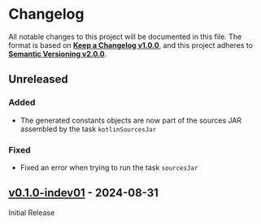 <!--
  Copyright (c) 2024 Michael Federczuk
  SPDX-License-Identifier: CC-BY-SA-4.0
-->

<!-- markdownlint-disable no-duplicate-heading -->

# Changelog #

All notable changes to this project will be documented in this file.
The format is based on [**Keep a Changelog v1.0.0**](https://keepachangelog.com/en/1.0.0/),
and this project adheres to [**Semantic Versioning v2.0.0**](https://semver.org/spec/v2.0.0.html).

## Unreleased ##

### Added ###

* The generated constants objects are now part of the sources JAR assembled by the task `kotlinSourcesJar`

### Fixed ###

* Fixed an error when trying to run the task `sourcesJar`

## [v0.1.0-indev01] - 2024-08-31 ##

[v0.1.0-indev01]: https://github.com/mfederczuk/build-constants-gradle-plugin/releases/tag/v0.1.0-indev01

Initial Release
